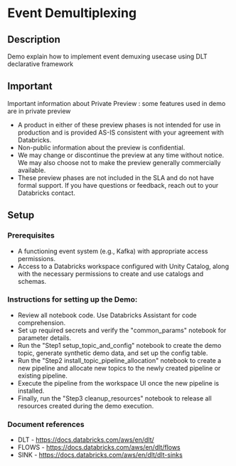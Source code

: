 # Event Demultiplexing

## Description
Demo explain how to implement event demuxing usecase using DLT declarative framework 

## Important
Important information about Private Preview : some features used in demo are in private preview

- A product in either of these preview phases is not intended for use in production and is provided AS-IS consistent with your agreement with Databricks.
- Non-public information about the preview is confidential.
- We may change or discontinue the preview at any time without notice. We may also choose not to make the preview generally commercially available.
- These preview phases are not included in the SLA and do not have formal support. If you have questions or feedback, reach out to your Databricks contact.

## Setup
### Prerequisites
- A functioning event system (e.g., Kafka) with appropriate access permissions.
- Access to a Databricks workspace configured with Unity Catalog, along with the necessary permissions to create and use catalogs and schemas.
### Instructions for setting up the Demo:
- Review all notebook code. Use Databricks Assistant for code comprehension.
- Set up required secrets and verify the "common_params" notebook for parameter details.
- Run the "Step1 setup_topic_and_config" notebook to create the demo topic, generate synthetic demo data, and set up the config table.
- Run the "Step2 install_topic_pipeline_allocation" notebook to create a new pipeline and allocate new topics to the newly created pipeline or existing pipeline.
- Execute the pipeline from the workspace UI once the new pipeline is installed.
- Finally, run the "Step3 cleanup_resources" notebook to release all resources created during the demo execution.
### Document references
- DLT  - https://docs.databricks.com/aws/en/dlt/
- FLOWS - https://docs.databricks.com/aws/en/dlt/flows
- SINK - https://docs.databricks.com/aws/en/dlt/dlt-sinks
